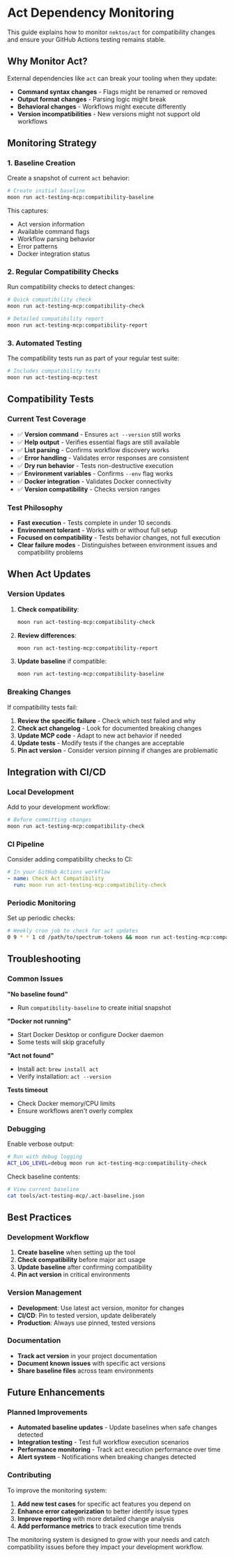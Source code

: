 # Act Dependency Monitoring

This guide explains how to monitor `nektos/act` for compatibility changes and ensure your GitHub Actions testing remains stable.

## Why Monitor Act?

External dependencies like `act` can break your tooling when they update:

- **Command syntax changes** - Flags might be renamed or removed
- **Output format changes** - Parsing logic might break
- **Behavioral changes** - Workflows might execute differently
- **Version incompatibilities** - New versions might not support old workflows

## Monitoring Strategy

### 1. Baseline Creation

Create a snapshot of current `act` behavior:

```bash
# Create initial baseline
moon run act-testing-mcp:compatibility-baseline
```

This captures:

- Act version information
- Available command flags
- Workflow parsing behavior
- Error patterns
- Docker integration status

### 2. Regular Compatibility Checks

Run compatibility checks to detect changes:

```bash
# Quick compatibility check
moon run act-testing-mcp:compatibility-check

# Detailed compatibility report
moon run act-testing-mcp:compatibility-report
```

### 3. Automated Testing

The compatibility tests run as part of your regular test suite:

```bash
# Includes compatibility tests
moon run act-testing-mcp:test
```

## Compatibility Tests

### Current Test Coverage

- ✅ **Version command** - Ensures `act --version` still works
- ✅ **Help output** - Verifies essential flags are still available
- ✅ **List parsing** - Confirms workflow discovery works
- ✅ **Error handling** - Validates error responses are consistent
- ✅ **Dry run behavior** - Tests non-destructive execution
- ✅ **Environment variables** - Confirms `--env` flag works
- ✅ **Docker integration** - Validates Docker connectivity
- ✅ **Version compatibility** - Checks version ranges

### Test Philosophy

- **Fast execution** - Tests complete in under 10 seconds
- **Environment tolerant** - Works with or without full setup
- **Focused on compatibility** - Tests behavior changes, not full execution
- **Clear failure modes** - Distinguishes between environment issues and compatibility problems

## When Act Updates

### Version Updates

1. **Check compatibility**:

   ```bash
   moon run act-testing-mcp:compatibility-check
   ```

2. **Review differences**:

   ```bash
   moon run act-testing-mcp:compatibility-report
   ```

3. **Update baseline** if compatible:
   ```bash
   moon run act-testing-mcp:compatibility-baseline
   ```

### Breaking Changes

If compatibility tests fail:

1. **Review the specific failure** - Check which test failed and why
2. **Check act changelog** - Look for documented breaking changes
3. **Update MCP code** - Adapt to new act behavior if needed
4. **Update tests** - Modify tests if the changes are acceptable
5. **Pin act version** - Consider version pinning if changes are problematic

## Integration with CI/CD

### Local Development

Add to your development workflow:

```bash
# Before committing changes
moon run act-testing-mcp:compatibility-check
```

### CI Pipeline

Consider adding compatibility checks to CI:

```yaml
# In your GitHub Actions workflow
- name: Check Act Compatibility
  run: moon run act-testing-mcp:compatibility-check
```

### Periodic Monitoring

Set up periodic checks:

```bash
# Weekly cron job to check for act updates
0 9 * * 1 cd /path/to/spectrum-tokens && moon run act-testing-mcp:compatibility-check
```

## Troubleshooting

### Common Issues

**"No baseline found"**

- Run `compatibility-baseline` to create initial snapshot

**"Docker not running"**

- Start Docker Desktop or configure Docker daemon
- Some tests will skip gracefully

**"Act not found"**

- Install act: `brew install act`
- Verify installation: `act --version`

**Tests timeout**

- Check Docker memory/CPU limits
- Ensure workflows aren't overly complex

### Debugging

Enable verbose output:

```bash
# Run with debug logging
ACT_LOG_LEVEL=debug moon run act-testing-mcp:compatibility-check
```

Check baseline contents:

```bash
# View current baseline
cat tools/act-testing-mcp/.act-baseline.json
```

## Best Practices

### Development Workflow

1. **Create baseline** when setting up the tool
2. **Check compatibility** before major act usage
3. **Update baseline** after confirming compatibility
4. **Pin act version** in critical environments

### Version Management

- **Development**: Use latest act version, monitor for changes
- **CI/CD**: Pin to tested version, update deliberately
- **Production**: Always use pinned, tested versions

### Documentation

- **Track act version** in your project documentation
- **Document known issues** with specific act versions
- **Share baseline files** across team environments

## Future Enhancements

### Planned Improvements

- **Automated baseline updates** - Update baselines when safe changes detected
- **Integration testing** - Test full workflow execution scenarios
- **Performance monitoring** - Track act execution performance over time
- **Alert system** - Notifications when breaking changes detected

### Contributing

To improve the monitoring system:

1. **Add new test cases** for specific act features you depend on
2. **Enhance error categorization** to better identify issue types
3. **Improve reporting** with more detailed change analysis
4. **Add performance metrics** to track execution time trends

The monitoring system is designed to grow with your needs and catch compatibility issues before they impact your development workflow.

